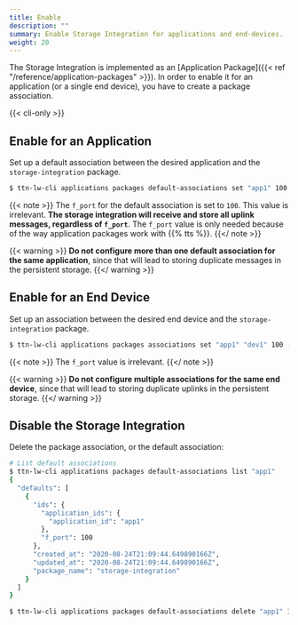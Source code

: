 ```yaml
---
title: Enable
description: ""
summary: Enable Storage Integration for applications and end-devices.
weight: 20
---
```


The Storage Integration is implemented as an [Application Package]({{< ref "/reference/application-packages" >}}). In order to enable it for an application (or a single end device), you have to create a package association.

{{< cli-only >}}

## Enable for an Application

Set up a default association between the desired application and the `storage-integration` package.

```bash
$ ttn-lw-cli applications packages default-associations set "app1" 100 --package-name storage-integration
```

{{< note >}} The `f_port` for the default association is set to `100`. This value is irrelevant. **The storage integration will receive and store all uplink messages, regardless of `f_port`**. The `f_port` value is only needed because of the way application packages work with {{% tts %}}. {{</ note >}}

{{< warning >}} **Do not configure more than one default association for the same application**, since that will lead to storing duplicate messages in the persistent storage. {{</ warning >}}

## Enable for an End Device

Set up an association between the desired end device and the `storage-integration` package.

```bash
$ ttn-lw-cli applications packages associations set "app1" "dev1" 100 --package-name storage-integration
```

{{< note >}} The `f_port` value is irrelevant. {{</ note >}}

{{< warning >}} **Do not configure multiple associations for the same end device**, since that will lead to storing duplicate uplinks in the persistent storage. {{</ warning >}}

## Disable the Storage Integration

Delete the package association, or the default association:

```bash
# List default associations
$ ttn-lw-cli applications packages default-associations list "app1"
{
  "defaults": [
    {
      "ids": {
        "application_ids": {
          "application_id": "app1"
        },
        "f_port": 100
      },
      "created_at": "2020-08-24T21:09:44.649890166Z",
      "updated_at": "2020-08-24T21:09:44.649890166Z",
      "package_name": "storage-integration"
    }
  ]
}
```

```bash
$ ttn-lw-cli applications packages default-associations delete "app1" 100
```
